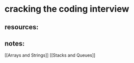 # cracking the coding interview

## resources:

## notes:
[[Arrays and Strings]]
[[Stacks and Queues]]